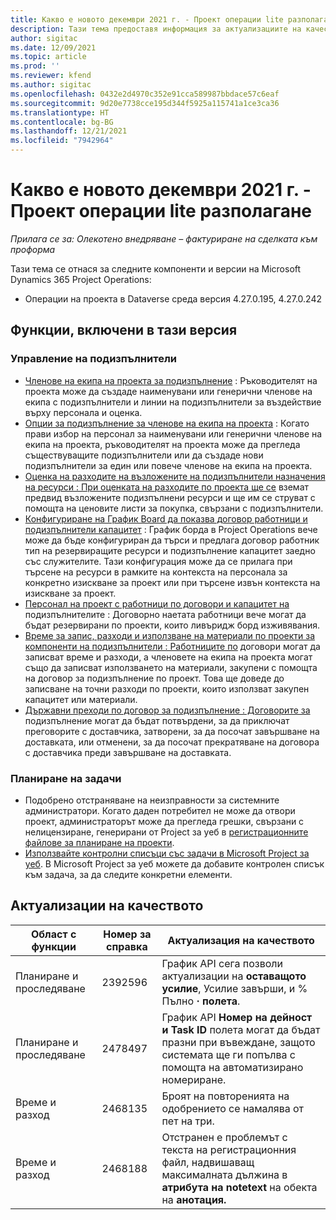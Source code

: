 ```yaml
---
title: Какво е новото декември 2021 г. - Проект операции lite разполагане
description: Тази тема предоставя информация за актуализациите на качеството, които са налични в декември 2021 издание на Project Operations lite разполагане.
author: sigitac
ms.date: 12/09/2021
ms.topic: article
ms.prod: ''
ms.reviewer: kfend
ms.author: sigitac
ms.openlocfilehash: 0432e2d4970c352e91cca589987bbdace57c6eaf
ms.sourcegitcommit: 9d20e7738cce195d344f5925a115741a1ce3ca36
ms.translationtype: HT
ms.contentlocale: bg-BG
ms.lasthandoff: 12/21/2021
ms.locfileid: "7942964"
---
```

# <a name="whats-new-december-2021---project-operations-lite-deployment"></a>Какво е новото декември 2021 г. - Проект операции lite разполагане

_Прилага се за: Олекотено внедряване – фактуриране на сделката към проформа_

Тази тема се отнася за следните компоненти и версии на Microsoft Dynamics 365 Project Operations:

- Операции на проекта в Dataverse среда версия 4.27.0.195, 4.27.0.242


## <a name="features-included-in-this-release"></a>Функции, включени в тази версия

### <a name="subcontract-management"></a>Управление на подизпълнители 

- [Членове на екипа на проекта за подизпълнение](../subcontracting/subcontracting-project-team-members.md) : Ръководителят на проекта може да създаде наименувани или генерични членове на екипа с подизпълнители и линии на подизпълнители за въздействие върху персонала и оценка.
- [Опции за подизпълнение за членове на екипа на проекта](../subcontracting/subcon-options.md) : Когато прави избор на персонал за наименувани или генерични членове на екипа на проекта, ръководителят на проекта може да прегледа съществуващите подизпълнители или да създаде нови подизпълнители за един или повече членове на екипа на проекта. 
- [Оценка на разходите на възложените на подизпълнители назначения на ресурси : При оценката на разходите по проекта ще се](../subcontracting/costing-subcon-ra.md) вземат предвид възложените подизпълнени ресурси и ще им се струват с помощта на ценовите листи за покупка, свързани с подизпълнители. 
- [Конфигуриране на График Board да показва договор работници и подизпълнители капацитет](../subcontracting/configure-sb-subcon.md) : График борда в Project Operations вече може да бъде конфигуриран да търси и предлага договор работник тип на резервиращите ресурси и подизпълнение капацитет заедно със служителите. Тази конфигурация може да се прилага при търсене на ресурси в рамките на контекста на персонала за конкретно изискване за проект или при търсене извън контекста на изискване за проект.
- [Персонал на проект с работници по договори и капацитет на](../subcontracting/staffing-cw.md) подизпълнителите : Договорно наетата работници вече могат да бъдат резервирани по проекти, които ливъридж борд изживявания.
- [Време за запис, разходи и използване на материали по проекти за компоненти на подизпълнители : Работниците по](../subcontracting/recording-subcon-actuals.md) договори могат да записват време и разходи, а членовете на екипа на проекта могат също да записват използването на материали, закупени с помощта на договор за подизпълнение по проект. Това ще доведе до записване на точни разходи по проекти, които използват закупен капацитет или материали.
- [Държавни преходи по договор за подизпълнение : Договорите за](../subcontracting/subcon-states.md) подизпълнение могат да бъдат потвърдени, за да приключат преговорите с доставчика, затворени, за да посочат завършване на доставката, или отменени, за да посочат прекратяване на договора с доставчика преди завършване на доставката.

### <a name="task-planning"></a>Планиране на задачи
- Подобрено отстраняване на неизправности за системните администратори. Когато даден потребител не може да отвори проект, администраторът може да прегледа грешки, свързани с нелицензиране, генерирани от Project за уеб в [регистрационните файлове за планиране на проекти](../../project-management/schedule-api-logs.md).
- [Използвайте контролни списъци със задачи в Microsoft Project за уеб](https://support.microsoft.com/en-us/office/use-task-checklists-in-microsoft-project-for-the-web-c69bcf73-5c75-4ad3-9893-6d6f92360e9c). В Microsoft Project за уеб можете да добавите контролен списък към задача, за да следите конкретни елементи.

## <a name="quality-updates"></a>Актуализации на качеството

| **Област с функции** | **Номер за справка** | **Актуализация на качеството** |
| --- | --- | --- |
| Планиране и проследяване | 2392596 | График API сега позволи актуализации на **оставащото усилие**, Усилие завърши, и % Пълно **·** **полета**. |
| Планиране и проследяване | 2478497 | График API **Номер на дейност и** **Task ID** полета могат да бъдат празни при въвеждане, защото системата ще ги попълва с помощта на автоматизирано номериране.|
| Време и разход | 2468135 | Броят на повторенията на одобрението се намалява от пет на три. |
| Време и разход | 2468188 | Отстранен е проблемът с текста на регистрационния файл, надвишаващ максималната дължина в **атрибута на notetext** на обекта на **анотация.** |
